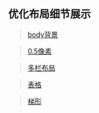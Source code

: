 ## 优化布局细节展示

> [body背景](http://demojin.github.io/Layout/bodyBackground.html '背景') 

> [0.5像素](http://demojin.github.io/Layout/.5border.html '0.5像素') 

> [多栏布局](http://demojin.github.io/Layout/Column.html '多栏布局') 

> [表格](http://demojin.github.io/Layout/TBody.html '表格') 

> [梯形](http://demojin.github.io/Layout/Trapezoid.html '梯形') 

